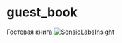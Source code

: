 # guest_book
Гостевая книга
[![SensioLabsInsight](https://insight.sensiolabs.com/projects/a309dd83-d816-4a41-b627-9dc687523947/small.png)](https://insight.sensiolabs.com/projects/a309dd83-d816-4a41-b627-9dc687523947)
